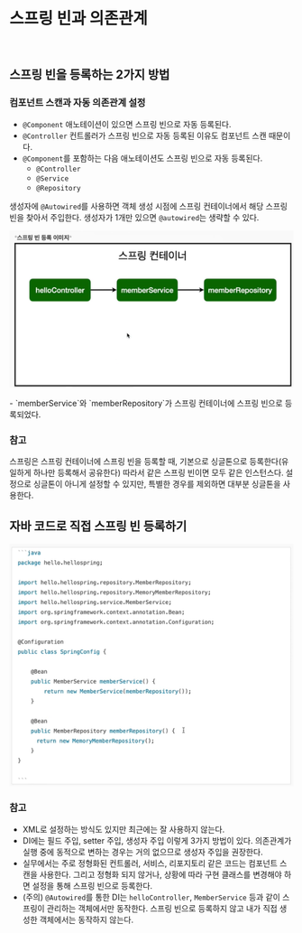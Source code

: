 # 스프링 빈과 의존관계

<br>

## 스프링 빈을 등록하는 2가지 방법
### 컴포넌트 스캔과 자동 의존관계 설정

 - `@Component` 애노테이션이 있으면 스프링 빈으로 자동 등록된다.
 - `@Controller` 컨트롤러가 스프링 빈으로 자동 등록된 이유도 컴포넌트 스캔 때문이다.
 - `@Component`를 포함하는 다음 애노테이션도 스프링 빈으로 자동 등록된다.
   - `@Controller`
   - `@Service`
   - `@Repository`

생성자에 `@Autowired`를 사용하면 객체 생성 시점에 스프링 컨테이너에서 해당 스프링 빈을 찾아서 주입한다. 생성자가 1개만 있으면 `@autowired`는 생략할 수 있다.

<p align="center"><img src='./images/Spring_Bean.png' width="700"></p>
- `memberService`와 `memberRepository`가 스프링 컨테이너에 스프링 빈으로 등록되었다.

### 참고
스프링은 스프링 컨테이너에 스프링 빈을 등록할 때, 기본으로 싱글톤으로 등록한다(유일하게 하나만 등록해서 공유한다) 따라서 같은 스프링 빈이면 모두 같은 인스턴스다. 설정으로 싱글톤이 아니게 설정할 수 있지만, 특별한 경우를 제외하면 대부분 싱글톤을 사용한다.

## 자바 코드로 직접 스프링 빈 등록하기
<p align="center"><img src='./images/java_bean.png' width="700"></p>

### 참고
- XML로 설정하는 방식도 있지만 최근에는 잘 사용하지 않는다.
- DI에는 필드 주입, setter 주입, 생성자 주입 이렇게 3가지 방법이 있다. 의존관계가 실행 중에 동적으로 변하는 경우는 거의 없으므로 생성자 주입을 권장한다.
- 실무에서는 주로 정형화된 컨트롤러, 서비스, 리포지토리 같은 코드는 컴포넌트 스캔을 사용한다. 그리고 정형화 되지 않거나, 상황에 따라 구현 클래스를 변경해야 하면 설정을 통해 스프링 빈으로 등록한다.
- (주의) `@Autowired`를 통한 DI는 `helloController`, `MemberService` 등과 같이 스프링이 관리하는 객체에서만 동작한다. 스프링 빈으로 등록하지 않고 내가 직접 생성한 객체에서는 동작하지 않는다.